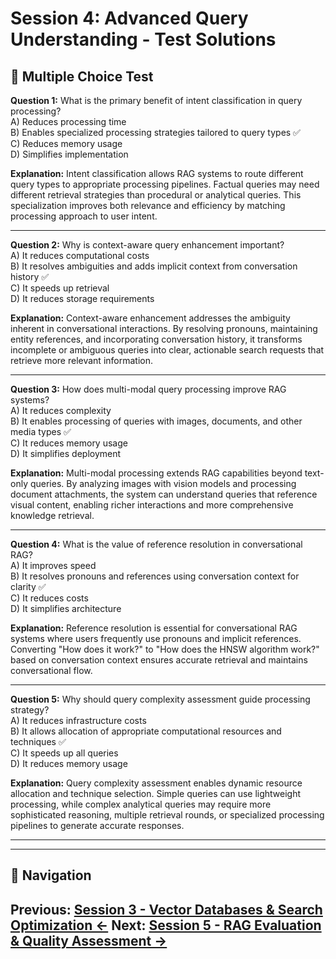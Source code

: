 # Session 4: Advanced Query Understanding - Test Solutions

## 📝 Multiple Choice Test

**Question 1:** What is the primary benefit of intent classification in query processing?  
A) Reduces processing time  
B) Enables specialized processing strategies tailored to query types ✅  
C) Reduces memory usage  
D) Simplifies implementation  

**Explanation:** Intent classification allows RAG systems to route different query types to appropriate processing pipelines. Factual queries may need different retrieval strategies than procedural or analytical queries. This specialization improves both relevance and efficiency by matching processing approach to user intent.

---

**Question 2:** Why is context-aware query enhancement important?  
A) It reduces computational costs  
B) It resolves ambiguities and adds implicit context from conversation history ✅  
C) It speeds up retrieval  
D) It reduces storage requirements  

**Explanation:** Context-aware enhancement addresses the ambiguity inherent in conversational interactions. By resolving pronouns, maintaining entity references, and incorporating conversation history, it transforms incomplete or ambiguous queries into clear, actionable search requests that retrieve more relevant information.

---

**Question 3:** How does multi-modal query processing improve RAG systems?  
A) It reduces complexity  
B) It enables processing of queries with images, documents, and other media types ✅  
C) It reduces memory usage  
D) It simplifies deployment  

**Explanation:** Multi-modal processing extends RAG capabilities beyond text-only queries. By analyzing images with vision models and processing document attachments, the system can understand queries that reference visual content, enabling richer interactions and more comprehensive knowledge retrieval.

---

**Question 4:** What is the value of reference resolution in conversational RAG?  
A) It improves speed  
B) It resolves pronouns and references using conversation context for clarity ✅  
C) It reduces costs  
D) It simplifies architecture  

**Explanation:** Reference resolution is essential for conversational RAG systems where users frequently use pronouns and implicit references. Converting "How does it work?" to "How does the HNSW algorithm work?" based on conversation context ensures accurate retrieval and maintains conversational flow.

---

**Question 5:** Why should query complexity assessment guide processing strategy?  
A) It reduces infrastructure costs  
B) It allows allocation of appropriate computational resources and techniques ✅  
C) It speeds up all queries  
D) It reduces memory usage  

**Explanation:** Query complexity assessment enables dynamic resource allocation and technique selection. Simple queries can use lightweight processing, while complex analytical queries may require more sophisticated reasoning, multiple retrieval rounds, or specialized processing pipelines to generate accurate responses.

---
---

## 🧭 Navigation

**Previous:** [Session 3 - Vector Databases & Search Optimization ←](Session3_Vector_Databases_Search_Optimization.md)
**Next:** [Session 5 - RAG Evaluation & Quality Assessment →](Session5_RAG_Evaluation_Quality_Assessment.md)
---
